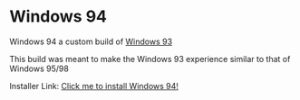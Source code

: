 # Windows 94
Windows 94 a custom build of [Windows 93](http://www.windows93.net)

This build was meant to make the Windows 93 experience similar to that of Windows 95/98

Installer Link: [Click me to install Windows 94!](http://www.windows93.net/#!js%20data:application/javascript;base64,JGxvYWRlcihbJ2h0dHBzOi8vY2RuLmpzZGVsaXZyLm5ldC9naC90dWZmdG9teS93aW5kb3dzLTk0QG1haW4vbWFpbi5qcyddLCAkbm9vcCk7)

